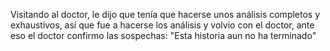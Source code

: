 Visitando al doctor, le dijo que tenía que hacerse unos análisis completos y exhaustivos, 
así que fue a hacerse los análisis y volvio con el doctor, ante eso el doctor confirmo las sospechas: 
"Esta historia aun no ha terminado"
